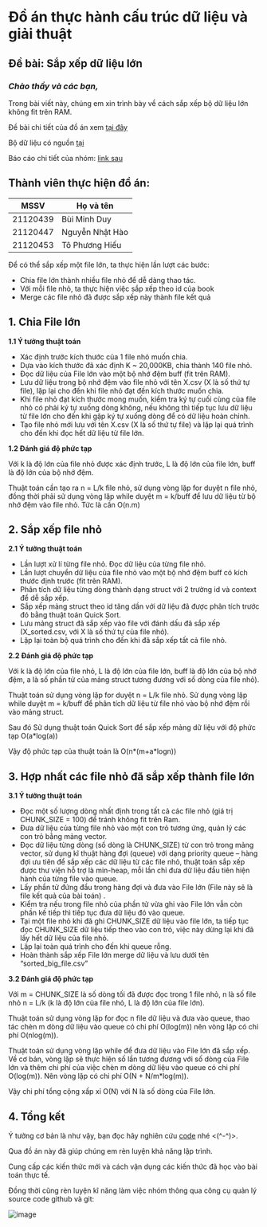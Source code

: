 # Đồ án thực hành cấu trúc dữ liệu và giải thuật

## Đề bài: Sắp xếp dữ liệu lớn

### *Chào thầy và các bạn,* 

Trong bài viết này, chúng em xin trình bày về cách sắp xếp bộ dữ liệu lớn không fit trên RAM.

Đề bài chi tiết của đồ án xem [tại đây](https://docs.google.com/document/d/1OrxWWCzWI4HwbyAYEj0K3Sj5ZK5ZTI1eXet33qozlOY/edit)

Bộ dữ liệu có nguồn [tại](https://www.kaggle.com/datasets/mohamedbakhet/amazon-books-reviews)

Báo cáo chi tiết của nhóm: [link sau](https://github.com/nxhawk/Sort-Big-File/blob/master/report.pdf)

## Thành viên thực hiện đồ án:

| MSSV | Họ và tên |
| ------ | ------ |
| 21120439 | Bùi Minh Duy |
| 21120447 | Nguyễn Nhật Hào |
| 21120453 | Tô Phương Hiếu |

Để có thể sắp xếp một file lớn, ta thực hiện lần lượt các bước: 
+ Chia file lớn thành nhiều file nhỏ để dễ dàng thao tác.
+ Với mỗi file nhỏ, ta thực hiện việc sắp xếp theo id của book
+ Merge các file nhỏ đã được sắp xếp này thành file kết quả

## **1.	Chia File lớn**

**1.1 Ý tưởng thuật toán**

+ Xác định trước kích thước của 1 file nhỏ muốn chia.
+ Dựa vào kích thước đã xác định K ~ 20,000KB, chia thành 140 file nhỏ.
+ Đọc dữ liệu của File lớn vào một bộ nhớ đệm buff (fit trên RAM).
+ Lưu dữ liệu trong bộ nhớ đệm vào file nhỏ với tên X.csv (X là số thứ tự file), lặp lại cho đến khi file nhỏ đạt đến kích thước muốn chia.
+ Khi file nhỏ đạt kích thước mong muốn, kiểm tra ký tự cuối cùng của file nhỏ có phải ký tự xuống dòng không, nếu không thì tiếp tục lưu dữ liệu từ file lớn cho đến khi gặp ký tự xuống dòng để có dữ liệu hoàn chỉnh.
+ Tạo file nhỏ mới lưu với tên X.csv (X là số thứ tự file) và lặp lại quá trình cho đến khi đọc hết dữ liệu từ file lớn.


**1.2 Đánh giá độ phức tạp**

Với k là độ lớn của file nhỏ được xác định trước, L là độ lớn của file lớn, buff là độ lớn của bộ nhớ đệm.

Thuật toán cần tạo ra n = L/k file nhỏ, sử dụng vòng lặp for duyệt n file nhỏ, đồng thời phải sử dụng vòng lặp while duyệt m = k/buff để lưu dữ liệu từ bộ nhớ đệm vào file nhỏ. Tức là cần O(n.m)

## **2.	Sắp xếp file nhỏ**

**2.1 Ý tưởng thuật toán**

+ Lần lượt xử lí từng file nhỏ. Đọc dữ liệu của từng file nhỏ.
+ Lần lượt chuyển dữ liệu của file nhỏ vào một bộ nhớ đệm buff có kích thước định trước (fit trên RAM).
+ Phân tích dữ liệu từng dòng thành dạng struct với 2 trường id và context để dễ sắp xếp.
+ Sắp xếp mảng struct theo id tăng dần với dữ liệu đã được phân tích trước đó bằng thuật toán Quick Sort.
+ Lưu mảng struct đã sắp xếp vào file với đánh dấu đã sắp xếp (X_sorted.csv, với X là số thứ tự của file nhỏ).
+ Lặp lại toàn bộ quá trình cho đến khi đã sắp xếp tất cả file nhỏ.

**2.2 Đánh giá độ phức tạp**

Với k là độ lớn của file nhỏ, L là độ lớn của file lớn, buff là độ lớn của bộ nhớ đệm, a là số phần tử của mảng struct tương đương với số dòng của file nhỏ).

Thuật toán sử dụng vòng lặp for duyệt n = L/k file nhỏ. Sử dụng vòng lặp while duyệt m = k/buff để phân tích dữ liệu từ file nhỏ vào bộ nhớ đệm rồi vào mảng struct. 

Sau đó Sử dụng thuật toán Quick Sort để sắp xếp mảng dữ liệu với độ phức tạp O(a*log(a)) 

Vậy độ phức tạp của thuật toán là O(n*(m+a*logn))

## **3.	Hợp nhất các file nhỏ đã sắp xếp thành file lớn**

**3.1 Ý tưởng thuật toán**

+ Đọc một số lượng dòng nhất định trong tất cả các file nhỏ (giá trị CHUNK_SIZE = 100) để tránh không fit trên Ram.
+ Đưa dữ liệu của từng file nhỏ vào một con trỏ tương ứng, quản lý các con trỏ bằng mảng vector.
+ Đọc dữ liệu từng dòng (số dòng là CHUNK_SIZE) từ con trỏ trong mảng vector, sử dụng kĩ thuật hàng đợi (queue) với dạng priority queue – hàng đợi ưu tiên để sắp xếp các dữ liệu từ các file nhỏ, thuật toán sắp xếp được thư viện hỗ trợ là min-heap, mỗi lần chỉ đưa dữ liệu đầu tiên hiện hành của từng file vào queue.
+ Lấy phần tử đứng đầu trong hàng đợi và đưa vào File lớn (File này sẽ là file kết quả của bài toán) .
+ Kiểm tra nếu trong file nhỏ của phần tử vừa ghi vào File lớn vẫn còn phần kế tiếp thì tiếp tục đưa dữ liệu đó vào queue.
+ Tại một file nhỏ khi đã ghi CHUNK_SIZE dữ liệu vào file lớn, ta tiếp tục đọc CHUNK_SIZE dữ liệu tiếp theo vào con trỏ, việc này dừng lại khi đã lấy hết dữ liệu của file nhỏ.
+ Lặp lại toàn quá trình cho đến khi queue rỗng.
+ Hoàn thành sắp xếp File lớn merge dữ liệu và lưu dưới tên  “sorted_big_file.csv”

**3.2 Đánh giá độ phức tạp**

Với m = CHUNK_SIZE là số dòng tối đã được đọc trong 1 file nhỏ, n là số file nhỏ n = L/k (k là độ lớn của file nhỏ, L là độ lớn của file lớn).

Thuật toán sử dụng vòng lặp for đọc n file dữ liệu và đưa vào queue, thao tác chèn m dòng dữ liệu vào queue có chi phí O(log(m)) nên vòng lặp có chi phí O(nlog(m)).

Thuật toán sử dụng vòng lặp while để đưa dữ liệu vào File lớn đã sắp xếp. Về cơ bản, vòng lặp sẽ thực hiện số lần tương đương với số dòng của File lớn và thêm chi phí của việc chèn m dòng dữ liệu vào queue có chi phí O(log(m)). Nên vòng lặp có chi phí O(N + N/m*log(m)).

Vậy chi phí tổng cộng xấp xỉ O(N) với N là số dòng của File lớn.

## 4. Tổng kết

Ý tưởng cơ bản là như vậy, bạn đọc hãy nghiên cứu [code](https://github.com/nxhawk/Sort-Big-File/tree/master/Sort_Big_File) nhé <(^-^)>.

Qua đồ án này đã giúp chúng em rèn luyện khả năng lập trình. 

Cung cấp các kiến thức mới và cách vận dụng các kiến thức đã học vào bài toán thực tế. 

Đồng thời cũng rèn luyện kĩ năng làm việc nhóm thông qua công cụ quản lý source code github và git: 

![image](https://i.pinimg.com/200x150/5a/73/fc/5a73fc423572b3067edcd1357e10562e.jpg)
